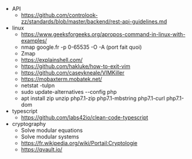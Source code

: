   - API
    - https://github.com/controlook-zz/standards/blob/master/backend/rest-api-guidelines.md
  - linux
    - https://www.geeksforgeeks.org/apropos-command-in-linux-with-examples/
    - nmap google.fr -p 0-65535 -O -A (port fait quoi)
    - Zmap
    - https://explainshell.com/
    - https://github.com/hakluke/how-to-exit-vim
    - https://github.com/caseykneale/VIMKiller
    - https://mobaxterm.mobatek.net/
    - netstat -tulpn
    - sudo update-alternatives --config php
    - apt install zip unzip php7.1-zip php7.1-mbstring php7.1-curl php7.1-dom
  - typescript
    - https://github.com/labs42io/clean-code-typescript
  - cryptography
    - Solve modular equations
    - Solve modular systems
    - https://fr.wikipedia.org/wiki/Portail:Cryptologie
    - https://qvault.io/